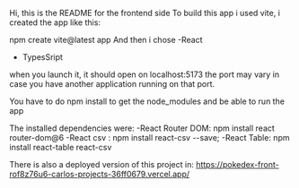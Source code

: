 Hi, this is the README for the frontend side
To build this app i used vite, i created the app like this:

npm create vite@latest app
And then i chose
  -React
  - TypesSript

when you launch it, it should open on localhost:5173 the port may vary in case you have another application running on that port.

You have to do npm install to get the node_modules and be able to run the app

The installed dependencies were:
  -React Router DOM: npm install react router-dom@6
  -React csv : npm install react-csv --save;
  -React Table: npm install react-table react-csv

There is also a deployed version of this project in:
https://pokedex-front-rof8z76u6-carlos-projects-36ff0679.vercel.app/






